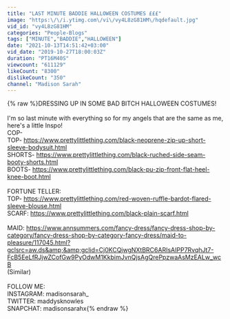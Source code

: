 ```yaml
---
title: "LAST MINUTE BADDIE HALLOWEEN COSTUMES £££"
image: "https:\/\/i.ytimg.com\/vi\/vy4L8zG81HM\/hqdefault.jpg"
vid_id: "vy4L8zG81HM"
categories: "People-Blogs"
tags: ["MINUTE","BADDIE","HALLOWEEN"]
date: "2021-10-13T14:51:42+03:00"
vid_date: "2019-10-27T18:00:03Z"
duration: "PT16M40S"
viewcount: "611129"
likeCount: "8300"
dislikeCount: "350"
channel: "Madison Sarah"
---
```

{% raw %}DRESSING UP IN SOME BAD BITCH HALLOWEEN COSTUMES! <br /><br />I'm so last minute with everything so for my angels that are the same as me, here's a little Inspo!<br />COP- <br />TOP- <a rel="nofollow" target="blank" href="https://www.prettylittlething.com/black-neoprene-zip-up-short-sleeve-bodysuit.html">https://www.prettylittlething.com/black-neoprene-zip-up-short-sleeve-bodysuit.html</a><br />SHORTS- <a rel="nofollow" target="blank" href="https://www.prettylittlething.com/black-ruched-side-seam-booty-shorts.html">https://www.prettylittlething.com/black-ruched-side-seam-booty-shorts.html</a><br />BOOTS- <a rel="nofollow" target="blank" href="https://www.prettylittlething.com/black-pu-zip-front-flat-heel-knee-boot.html">https://www.prettylittlething.com/black-pu-zip-front-flat-heel-knee-boot.html</a><br /><br />FORTUNE TELLER: <br />TOP- <a rel="nofollow" target="blank" href="https://www.prettylittlething.com/red-woven-ruffle-bardot-flared-sleeve-blouse.html">https://www.prettylittlething.com/red-woven-ruffle-bardot-flared-sleeve-blouse.html</a><br />SCARF: <a rel="nofollow" target="blank" href="https://www.prettylittlething.com/black-plain-scarf.html">https://www.prettylittlething.com/black-plain-scarf.html</a><br /><br />MAID: <a rel="nofollow" target="blank" href="https://www.annsummers.com/fancy-dress/fancy-dress-shop-by-category/fancy-dress-shop-by-category-fancy-dress/maid-to-pleasure/117045.html?gclsrc=aw.ds&amp;&amp;gclid=Cj0KCQjwgNXtBRC6ARIsAIPP7RvqhJt7-FcB5EeLfRJjwZCofGw9PyOdwM1KkbimJvnQjsAgQrePpzwaAsMzEALw_wcB">https://www.annsummers.com/fancy-dress/fancy-dress-shop-by-category/fancy-dress-shop-by-category-fancy-dress/maid-to-pleasure/117045.html?gclsrc=aw.ds&amp;&amp;gclid=Cj0KCQjwgNXtBRC6ARIsAIPP7RvqhJt7-FcB5EeLfRJjwZCofGw9PyOdwM1KkbimJvnQjsAgQrePpzwaAsMzEALw_wcB</a><br />(Similar)<br /><br />FOLLOW ME:<br />INSTAGRAM: madisonsarah_<br />TWITTER: maddysknowles<br />SNAPCHAT: madisonsarahx{% endraw %}
